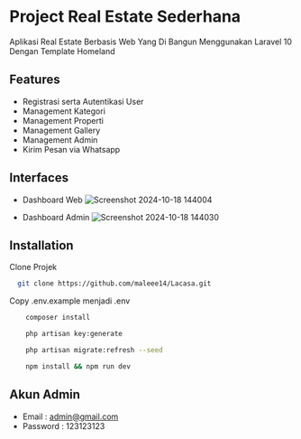 # Project Real Estate Sederhana
Aplikasi Real Estate Berbasis Web Yang Di Bangun Menggunakan Laravel 10 Dengan Template Homeland

## Features
-   Registrasi serta Autentikasi User
-   Management Kategori
-   Management Properti
-   Management Gallery
-   Management Admin
-   Kirim Pesan via Whatsapp
  
## Interfaces
- Dashboard Web
![Screenshot 2024-10-18 144004](https://github.com/user-attachments/assets/8432fc21-a6a5-4630-b637-42be2bf6ad28)

- Dashboard Admin
![Screenshot 2024-10-18 144030](https://github.com/user-attachments/assets/54ed0bf5-cc36-4101-af39-1eac844ac9d2)

## Installation
Clone Projek

```bash
  git clone https://github.com/maleee14/Lacasa.git
```

Copy .env.example menjadi .env

```bash
    composer install
```

```bash
    php artisan key:generate
```

```bash
    php artisan migrate:refresh --seed
```

```bash
    npm install && npm run dev
```
## Akun Admin
-   Email        : admin@gmail.com
-   Password     : 123123123
